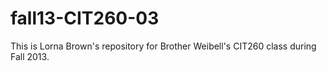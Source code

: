 fall13-CIT260-03
================

This is Lorna Brown's repository for Brother Weibell's CIT260 class during Fall 2013.
